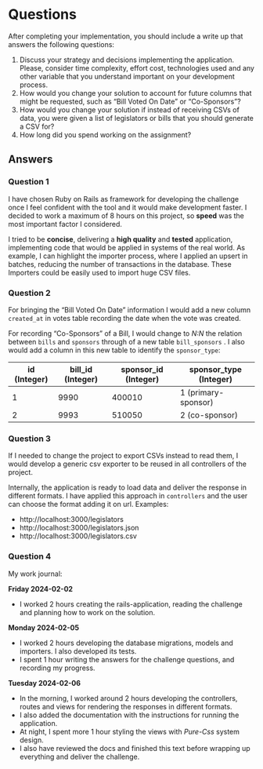 # Questions

After completing your implementation, you should include a write up that answers the following
questions:

1. Discuss your strategy and decisions implementing the application. Please, consider time
   complexity, effort cost, technologies used and any other variable that you understand
   important on your development process.
2. How would you change your solution to account for future columns that might be
   requested, such as “Bill Voted On Date” or “Co-Sponsors”?
3. How would you change your solution if instead of receiving CSVs of data, you were given a
   list of legislators or bills that you should generate a CSV for?
4. How long did you spend working on the assignment?

## Answers

### Question 1
I have chosen Ruby on Rails as framework for developing the challenge once I feel confident with the tool and it would make development faster. I decided to work a maximum of 8 hours on this project, so **speed** was the most important factor I considered.  

I tried to be **concise**, delivering a **high quality** and **tested** application, implementing code that would be applied in systems of the real world.
As example, I can highlight the importer process, where I applied an upsert in batches, reducing the number of transactions in the database. These Importers could be easily used to import huge CSV files.

### Question 2

For bringing the “Bill Voted On Date” information I would add a new column `created_at` in votes table recording the date when the vote was created.  

For recording “Co-Sponsors” of a Bill, I would change to _N:N_ the relation between `bills` and `sponsors` through of a new table `bill_sponsors` . I also would add a column in this new table to identify the `sponsor_type`:

| id (Integer) | bill_id (Integer) | sponsor_id (Integer) | sponsor_type (Integer) |
| --- | --- | --- | --- |
| 1 | 9990 | 400010 | 1 (primary-sponsor) |
| 2 | 9993 | 510050 | 2 (co-sponsor) |

### Question 3

If I needed to change the project to export CSVs instead to read them, I would develop a generic csv exporter to be reused in all controllers of the project.

Internally, the application is ready to load data and deliver the response in different formats. I have applied this approach in `controllers` and the user can choose the format adding it on url. Examples:

- http://localhost:3000/legislators
- http://localhost:3000/legislators.json
- http://localhost:3000/legislators.csv

### Question 4

My work journal:

**Friday 2024-02-02**

- I worked 2 hours creating the rails-application, reading the challenge and planning how to work on the solution.

**Monday 2024-02-05**

- I worked 2 hours developing the database migrations, models and importers. I also developed its tests.
- I spent 1 hour writing the answers for the challenge questions, and recording my progress.

**Tuesday 2024-02-06**

- In the morning, I worked around 2 hours developing the controllers, routes and views for rendering the responses in different formats.
- I also added the documentation with the instructions for running the application.
- At night, I spent more 1 hour styling the views with *Pure-Css* system design.
- I also have reviewed the docs and finished this text before wrapping up everything and deliver the challenge.
